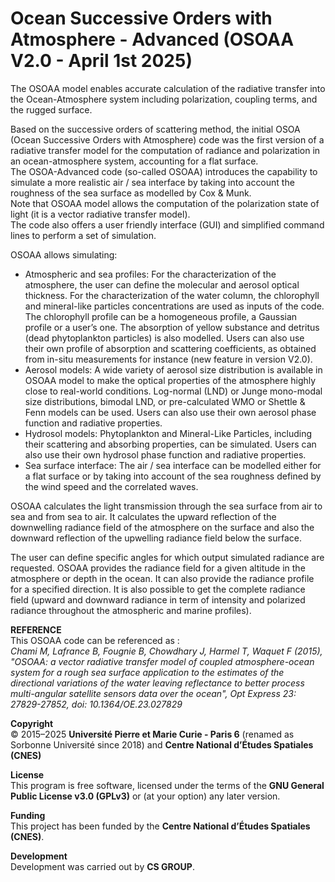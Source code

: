 # Ocean Successive Orders with Atmosphere - Advanced (OSOAA V2.0 - April 1st 2025)

The OSOAA model enables accurate calculation of the radiative transfer into the Ocean-Atmosphere system including polarization, coupling terms, and the rugged surface. 
      
Based on the successive orders of scattering method, the initial OSOA (Ocean Successive Orders with Atmosphere) code was the first version of a radiative transfer model for the computation of radiance and polarization in an ocean-atmosphere system, accounting for a flat surface.  
The OSOA-Advanced code (so-called OSOAA) introduces the capability to simulate a more realistic air / sea interface by taking into account the roughness of the sea surface as modelled by Cox & Munk.  
Note that OSOAA model allows the computation of the polarization state of light (it is a vector radiative transfer model).  
The code also offers a user friendly interface (GUI) and simplified command lines to perform a set of simulation.  

OSOAA allows simulating:  
* Atmospheric and sea profiles: 
For the characterization of the atmosphere, the user can define the molecular and aerosol optical thickness. 
For the characterization of the water column, the chlorophyll and mineral-like particles concentrations are used as inputs of the code. The chlorophyll profile can be a homogeneous profile, a Gaussian profile or a user’s one. The absorption of yellow substance and detritus (dead phytoplankton particles) is also modelled.
Users can also use their own profile of absorption and scattering coefficients, as obtained from in-situ measurements for instance (new feature in version V2.0).
* Aerosol models: 
A wide variety of aerosol size distribution is available in OSOAA model to make the optical properties of the atmosphere highly close to real-world conditions. Log-normal (LND) or Junge mono-modal size distributions, bimodal LND, or pre-calculated WMO or Shettle & Fenn models can be used.
Users can also use their own aerosol phase function and radiative properties. 
* Hydrosol models: 
Phytoplankton and Mineral-Like Particles, including their scattering and absorbing properties, can be simulated. 
Users can also use their own hydrosol phase function and radiative properties. 
* Sea surface interface: 
The air / sea interface can be modelled either for a flat surface or by taking into account of the sea roughness defined by the wind speed and the correlated waves. 

OSOAA calculates the light transmission through the sea surface from air to sea and from sea to air. It calculates the upward reflection of the downwelling radiance field of the atmosphere on the surface and also the downward reflection of the upwelling radiance field below the surface.
  
The user can define specific angles for which output simulated radiance are requested.
OSOAA provides the radiance field for a given altitude in the atmosphere or depth in the ocean. It can also provide the radiance profile for a specified direction. 
It is also possible to get the complete radiance field (upward and downward radiance in term of intensity and polarized radiance throughout the atmospheric and marine profiles).
 
**REFERENCE**   
This OSOAA code can be referenced as :  
*Chami M, Lafrance B, Fougnie B, Chowdhary J, Harmel T, Waquet F (2015), "OSOAA: a vector radiative transfer model of coupled atmosphere-ocean system for a rough sea surface application to the estimates of the directional variations of the water leaving reflectance to better process multi-angular satellite sensors data over the ocean", Opt Express 23: 27829-27852, doi: 10.1364/OE.23.027829*

**Copyright**  
© 2015–2025 **Université Pierre et Marie Curie - Paris 6** (renamed as Sorbonne Université since 2018) and **Centre National d’Études Spatiales (CNES)**

**License**  
This program is free software, licensed under the terms of the **GNU General Public License v3.0 (GPLv3)** or (at your option) any later version.  

**Funding**  
This project has been funded by the **Centre National d’Études Spatiales (CNES)**.

**Development**  
Development was carried out by **CS GROUP**.

